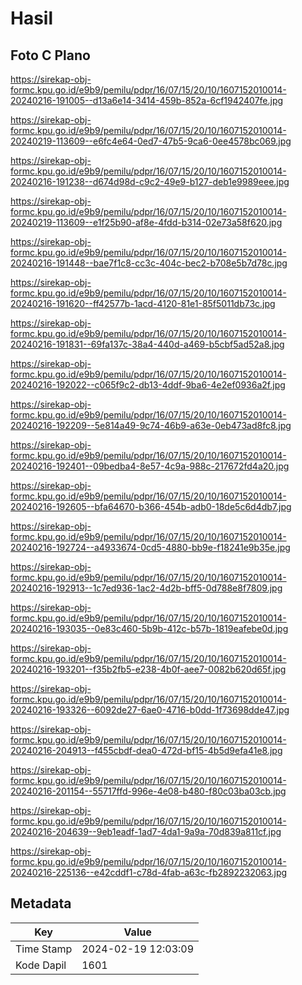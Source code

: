# Hasil

## Foto C Plano

https://sirekap-obj-formc.kpu.go.id/e9b9/pemilu/pdpr/16/07/15/20/10/1607152010014-20240216-191005--d13a6e14-3414-459b-852a-6cf1942407fe.jpg

https://sirekap-obj-formc.kpu.go.id/e9b9/pemilu/pdpr/16/07/15/20/10/1607152010014-20240219-113609--e6fc4e64-0ed7-47b5-9ca6-0ee4578bc069.jpg

https://sirekap-obj-formc.kpu.go.id/e9b9/pemilu/pdpr/16/07/15/20/10/1607152010014-20240216-191238--d674d98d-c9c2-49e9-b127-deb1e9989eee.jpg

https://sirekap-obj-formc.kpu.go.id/e9b9/pemilu/pdpr/16/07/15/20/10/1607152010014-20240219-113609--e1f25b90-af8e-4fdd-b314-02e73a58f620.jpg

https://sirekap-obj-formc.kpu.go.id/e9b9/pemilu/pdpr/16/07/15/20/10/1607152010014-20240216-191448--bae7f1c8-cc3c-404c-bec2-b708e5b7d78c.jpg

https://sirekap-obj-formc.kpu.go.id/e9b9/pemilu/pdpr/16/07/15/20/10/1607152010014-20240216-191620--ff42577b-1acd-4120-81e1-85f5011db73c.jpg

https://sirekap-obj-formc.kpu.go.id/e9b9/pemilu/pdpr/16/07/15/20/10/1607152010014-20240216-191831--69fa137c-38a4-440d-a469-b5cbf5ad52a8.jpg

https://sirekap-obj-formc.kpu.go.id/e9b9/pemilu/pdpr/16/07/15/20/10/1607152010014-20240216-192022--c065f9c2-db13-4ddf-9ba6-4e2ef0936a2f.jpg

https://sirekap-obj-formc.kpu.go.id/e9b9/pemilu/pdpr/16/07/15/20/10/1607152010014-20240216-192209--5e814a49-9c74-46b9-a63e-0eb473ad8fc8.jpg

https://sirekap-obj-formc.kpu.go.id/e9b9/pemilu/pdpr/16/07/15/20/10/1607152010014-20240216-192401--09bedba4-8e57-4c9a-988c-217672fd4a20.jpg

https://sirekap-obj-formc.kpu.go.id/e9b9/pemilu/pdpr/16/07/15/20/10/1607152010014-20240216-192605--bfa64670-b366-454b-adb0-18de5c6d4db7.jpg

https://sirekap-obj-formc.kpu.go.id/e9b9/pemilu/pdpr/16/07/15/20/10/1607152010014-20240216-192724--a4933674-0cd5-4880-bb9e-f18241e9b35e.jpg

https://sirekap-obj-formc.kpu.go.id/e9b9/pemilu/pdpr/16/07/15/20/10/1607152010014-20240216-192913--1c7ed936-1ac2-4d2b-bff5-0d788e8f7809.jpg

https://sirekap-obj-formc.kpu.go.id/e9b9/pemilu/pdpr/16/07/15/20/10/1607152010014-20240216-193035--0e83c460-5b9b-412c-b57b-1819eafebe0d.jpg

https://sirekap-obj-formc.kpu.go.id/e9b9/pemilu/pdpr/16/07/15/20/10/1607152010014-20240216-193201--f35b2fb5-e238-4b0f-aee7-0082b620d65f.jpg

https://sirekap-obj-formc.kpu.go.id/e9b9/pemilu/pdpr/16/07/15/20/10/1607152010014-20240216-193326--6092de27-6ae0-4716-b0dd-1f73698dde47.jpg

https://sirekap-obj-formc.kpu.go.id/e9b9/pemilu/pdpr/16/07/15/20/10/1607152010014-20240216-204913--f455cbdf-dea0-472d-bf15-4b5d9efa41e8.jpg

https://sirekap-obj-formc.kpu.go.id/e9b9/pemilu/pdpr/16/07/15/20/10/1607152010014-20240216-201154--55717ffd-996e-4e08-b480-f80c03ba03cb.jpg

https://sirekap-obj-formc.kpu.go.id/e9b9/pemilu/pdpr/16/07/15/20/10/1607152010014-20240216-204639--9eb1eadf-1ad7-4da1-9a9a-70d839a811cf.jpg

https://sirekap-obj-formc.kpu.go.id/e9b9/pemilu/pdpr/16/07/15/20/10/1607152010014-20240216-225136--e42cddf1-c78d-4fab-a63c-fb2892232063.jpg


## Metadata

| Key        | Value               |
| ---------- | ------------------- |
| Time Stamp | 2024-02-19 12:03:09 |
| Kode Dapil | 1601                |



